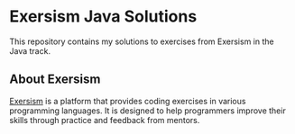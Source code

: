 # Exersism Java Solutions

This repository contains my solutions to exercises from Exersism in the Java track.



## About Exersism
[Exersism](https://www.exersism.com) is a platform that provides coding exercises in various programming languages. It is designed to help programmers improve their skills through practice and feedback from mentors.
